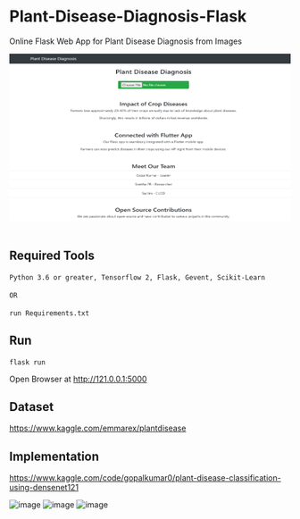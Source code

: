 # Plant-Disease-Diagnosis-Flask
Online Flask Web App for Plant Disease Diagnosis from Images <br>

<img src="demo.png" width="600" height="300"/><br><br>

## Required Tools
```
Python 3.6 or greater, Tensorflow 2, Flask, Gevent, Scikit-Learn

OR

run Requirements.txt
```

## Run
```
flask run
```

Open Browser at http://121.0.0.1:5000

## Dataset

https://www.kaggle.com/emmarex/plantdisease


## Implementation


https://www.kaggle.com/code/gopalkumar0/plant-disease-classification-using-densenet121



![image](https://github.com/gopalkumr/Plant-Disease-Diagnosis-Flask/assets/91552766/57574202-6217-4ea4-bd88-b4c3dd73211b)
![image](https://github.com/gopalkumr/Plant-Disease-Diagnosis-Flask/assets/91552766/1ffb04dc-39f5-4f84-baee-1d72b1fa5fa6)
![image](https://github.com/gopalkumr/Plant-Disease-Diagnosis-Flask/assets/91552766/5378e5ab-302d-43ae-8a44-df2e2231aaad)

